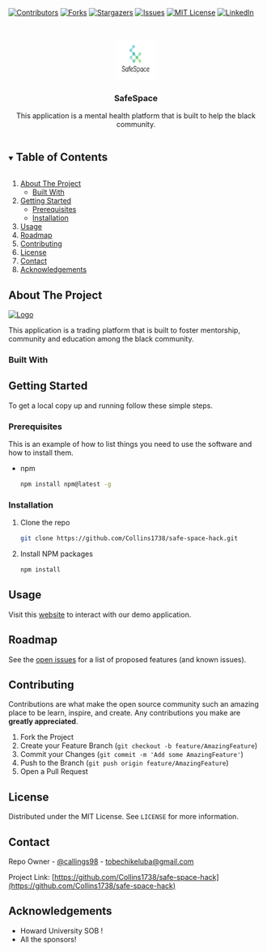 <!-- PROJECT SHIELDS -->
<!--
*** I'm using markdown "reference style" links for readability.
*** Reference links are enclosed in brackets [ ] instead of parentheses ( ).
*** See the bottom of this document for the declaration of the reference variables
*** for contributors-url, forks-url, etc. This is an optional, concise syntax you may use.
*** https://www.markdownguide.org/basic-syntax/#reference-style-links
-->
[![Contributors][contributors-shield]][contributors-url]
[![Forks][forks-shield]][forks-url]
[![Stargazers][stars-shield]][stars-url]
[![Issues][issues-shield]][issues-url]
[![MIT License][license-shield]][license-url]
[![LinkedIn][linkedin-shield]][linkedin-url]



<!-- PROJECT LOGO -->
<br />
<p align="center">
  <a href="https://github.com/Collins1738/safe-space-hack">
    <img src="logo.png" alt="Logo" width="80" height="80">
  </a>

  <h3 align="center">SafeSpace</h3>

  <p align="center">
    This application is a mental health platform that is built to help the black community.

  </p>
</p>



<!-- TABLE OF CONTENTS -->
<details open="open">
  <summary><h2 style="display: inline-block">Table of Contents</h2></summary>
  <ol>
    <li>
      <a href="#about-the-project">About The Project</a>
      <ul>
        <li><a href="#built-with">Built With</a></li>
      </ul>
    </li>
    <li>
      <a href="#getting-started">Getting Started</a>
      <ul>
        <li><a href="#prerequisites">Prerequisites</a></li>
        <li><a href="#installation">Installation</a></li>
      </ul>
    </li>
    <li><a href="#usage">Usage</a></li>
    <li><a href="#roadmap">Roadmap</a></li>
    <li><a href="#contributing">Contributing</a></li>
    <li><a href="#license">License</a></li>
    <li><a href="#contact">Contact</a></li>
    <li><a href="#acknowledgements">Acknowledgements</a></li>
  </ol>
</details>



<!-- ABOUT THE PROJECT -->
## About The Project

<a href="https://github.com/Collins1738/safe-space-hack">
    <img src="" alt="Logo" width="200" height="350">
  </a>

This application is a trading platform that is built to foster mentorship, community and education among the black community.


### Built With




<!-- GETTING STARTED -->
## Getting Started

To get a local copy up and running follow these simple steps.

### Prerequisites

This is an example of how to list things you need to use the software and how to install them.
* npm
  ```sh
  npm install npm@latest -g
  ```

### Installation

1. Clone the repo
   ```sh
   git clone https://github.com/Collins1738/safe-space-hack.git
   ```
2. Install NPM packages
   ```sh
   npm install
   ```



<!-- USAGE EXAMPLES -->
## Usage

Visit this [website](https://example.com) to interact with our demo application.



<!-- ROADMAP -->
## Roadmap

See the [open issues](https://github.com/Collins1738/safe-space-hack/issues) for a list of proposed features (and known issues).



<!-- CONTRIBUTING -->
## Contributing

Contributions are what make the open source community such an amazing place to be learn, inspire, and create. Any contributions you make are **greatly appreciated**.

1. Fork the Project
2. Create your Feature Branch (`git checkout -b feature/AmazingFeature`)
3. Commit your Changes (`git commit -m 'Add some AmazingFeature'`)
4. Push to the Branch (`git push origin feature/AmazingFeature`)
5. Open a Pull Request



<!-- LICENSE -->
## License

Distributed under the MIT License. See `LICENSE` for more information.



<!-- CONTACT -->
## Contact

Repo Owner - [@callings98](https://twitter.com/collins) - tobechikeluba@gmail.com

Project Link: [https://github.com/Collins1738/safe-space-hack](https://github.com/Collins1738/safe-space-hack)



<!-- ACKNOWLEDGEMENTS -->
## Acknowledgements

* Howard University SOB ! 
* All the sponsors!






<!-- MARKDOWN LINKS & IMAGES -->
<!-- https://www.markdownguide.org/basic-syntax/#reference-style-links -->
[contributors-shield]: https://img.shields.io/github/contributors/Collins1738/safe-space-hack.svg?style=for-the-badge
[contributors-url]: https://github.com/Collins1738/safe-space-hack/graphs/contributors
[forks-shield]: https://img.shields.io/github/forks/Collins1738/safe-space-hack.svg?style=for-the-badge
[forks-url]: https://github.com/Collins1738/safe-space-hack/network/members
[stars-shield]: https://img.shields.io/github/stars/Collins1738/safe-space-hack.svg?style=for-the-badge
[stars-url]: https://github.com/Collins1738/safe-space-hack/stargazers
[issues-shield]: https://img.shields.io/github/issues/Collins1738/safe-space-hack.svg?style=for-the-badge
[issues-url]: https://github.com/Collins1738/safe-space-hack/issues
[license-shield]: https://img.shields.io/github/license/tonioshikanlu/tubman-hack.svg?style=for-the-badge
[license-url]: https://github.com/Collins1738/safe-space-hack/blob/main/LICENSE
[linkedin-shield]: https://img.shields.io/badge/-LinkedIn-black.svg?style=for-the-badge&logo=linkedin&colorB=555
[linkedin-url]: https://www.linkedin.com/in/collins
